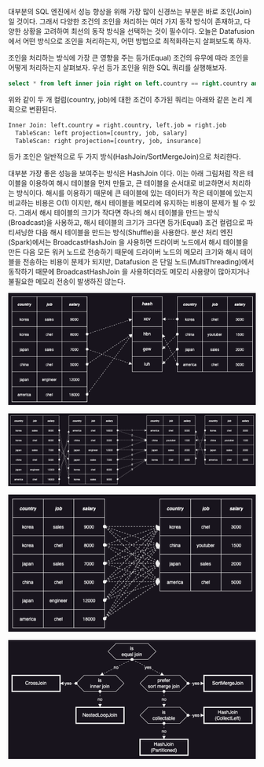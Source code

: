 대부분의 SQL 엔진에서 성능 향상을 위해 가장 많이 신경쓰는 부분은 바로 조인(Join)일 것이다. 그래서 다양한 조건의 조인을 처리하는 여러 가지 동작 방식이 존재하고, 다양한 상황을 고려하여 최선의 동작 방식을 선택하는 것이 필수이다. 오늘은 Datafusion 에서 어떤 방식으로 조인을 처리하는지, 어떤 방법으로 최적화하는지 살펴보도록 하자.

조인을 처리하는 방식에 가장 큰 영향을 주는 등가(Equal) 조건의 유무에 따라 조인을 어떻게 처리하는지 살펴보자. 우선 등가 조인을 위한 SQL 쿼리를 실행해보자.

```sql
select * from left inner join right on left.country == right.country and left.job == right.job
```

위와 같이 두 개 컬럼(country, job)에 대한 조건이 추가된 쿼리는 아래와 같은 논리 계획으로 변환된다.

```
Inner Join: left.country = right.country, left.job = right.job
  TableScan: left projection=[country, job, salary]
  TableScan: right projection=[country, job, insurance]
```

등가 조인은 일반적으로 두 가지 방식(HashJoin/SortMergeJoin)으로 처리한다.

대부분 가장 좋은 성능을 보여주는 방식은 HashJoin 이다. 이는 아래 그림처럼 작은 테이블을 이용하여 해시 테이블을 먼저 만들고, 큰 테이블을 순서대로 비교하면서 처리하는 방식이다. 해시를 이용하기 때문에 큰 테이블에 있는 데이터가 작은 테이블에 있는지 비교하는 비용은 O(1) 이지만, 해시 테이블을 메모리에 유지하는 비용이 문제가 될 수 있다. 그래서 해시 테이블의 크기가 작다면 하나의 해시 테이블을 만드는 방식(Broadcast)을 사용하고, 해시 테이블의 크기가 크다면 등가(Equal) 조건 컬럼으로 파티셔닝한 다음 해시 테이블을 만드는 방식(Shuffle)을 사용한다. 분산 처리 엔진(Spark)에서는 BroadcastHashJoin 을 사용하면 드라이버 노드에서 해시 테이블을 만든 다음 모든 워커 노드로 전송하기 때문에 드라이버 노드의 메모리 크기와 해시 테이블을 전송하는 비용이 문제가 되지만, Datafusion 은 단일 노드(MultiThreading)에서 동작하기 때문에 BroadcastHashJoin 을 사용하더라도 메모리 사용량이 많아지거나 불필요한 메모리 전송이 발생하진 않는다.

![join2.png](./join2.png)

![join1.png](./join1.png)

![join0.png](./join0.png)

![join.strategies.png](./join.strategies.png)

